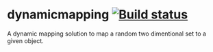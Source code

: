 # dynamicmapping [![Build status](https://ci.appveyor.com/api/projects/status/lq2cscobg7pm7v5o/branch/master?svg=true)](https://ci.appveyor.com/project/sanderlanghorstredhotminute/dynamicmapping/branch/master)

A dynamic mapping solution to map a random two dimentional set to a given object.
